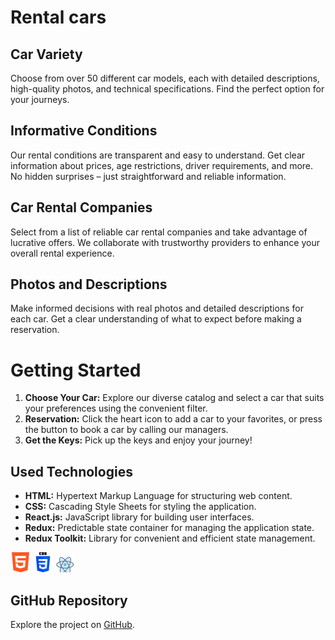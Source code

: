 # Rental cars

## Car Variety
Choose from over 50 different car models, each with detailed descriptions, high-quality photos, and technical specifications. Find the perfect option for your journeys.

## Informative Conditions
Our rental conditions are transparent and easy to understand. Get clear information about prices, age restrictions, driver requirements, and more. No hidden surprises – just straightforward and reliable information.

## Car Rental Companies
Select from a list of reliable car rental companies and take advantage of lucrative offers. We collaborate with trustworthy providers to enhance your overall rental experience.

## Photos and Descriptions
Make informed decisions with real photos and detailed descriptions for each car. Get a clear understanding of what to expect before making a reservation.

# Getting Started

1. **Choose Your Car:** Explore our diverse catalog and select a car that suits your preferences using the convenient filter.
2. **Reservation:** Click the heart icon to add a car to your favorites, or press the button to book a car by calling our managers.
3. **Get the Keys:** Pick up the keys and enjoy your journey!

## Used Technologies

- **HTML:** Hypertext Markup Language for structuring web content.
- **CSS:** Cascading Style Sheets for styling the application.
- **React.js:** JavaScript library for building user interfaces.
- **Redux:** Predictable state container for managing the application state.
- **Redux Toolkit:** Library for convenient and efficient state management.

![HTML](./src/img/html-5.png)
![CSS](./src/img/css-3.png)
![React.js](./src/img/library.png)



## GitHub Repository

Explore the project on [GitHub](https://zhihare.github.io/rentalcars).